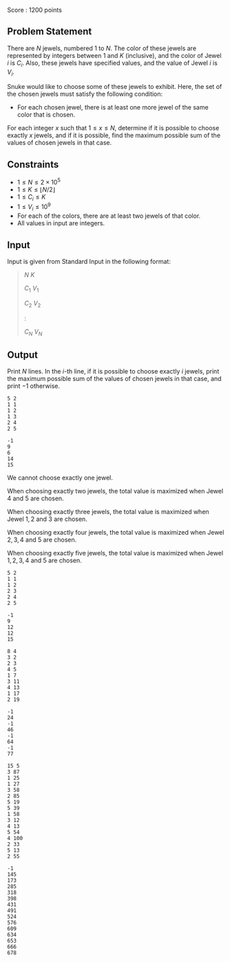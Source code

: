 Score : $1200$ points

## Problem Statement

There are $N$ jewels, numbered $1$ to $N$.
The color of these jewels are represented by integers between $1$ and $K$ (inclusive), and the color of Jewel $i$ is $C_i$.
Also, these jewels have specified values, and the value of Jewel $i$ is $V_i$.

Snuke would like to choose some of these jewels to exhibit.
Here, the set of the chosen jewels must satisfy the following condition:

- For each chosen jewel, there is at least one more jewel of the same color that is chosen.

For each integer $x$ such that $1 \leq x \leq N$, determine if it is possible to choose exactly $x$ jewels, and if it is possible, find the maximum possible sum of the values of chosen jewels in that case.

## Constraints

- $1 \leq N \leq 2 \times 10^5$
- $1 \leq K \leq \lfloor N/2 \rfloor$
- $1 \leq C_i \leq K$
- $1 \leq V_i \leq 10^9$
- For each of the colors, there are at least two jewels of that color.
- All values in input are integers.

## Input

Input is given from Standard Input in the following format:

> $N$ $K$
> 
> $C_1$ $V_1$
> 
> $C_2$ $V_2$
> 
> $:$
> 
> $C_N$ $V_N$

## Output

Print $N$ lines.
In the $i$-th line, if it is possible to choose exactly $i$ jewels, print the maximum possible sum of the values of chosen jewels in that case, and print $-1$ otherwise.

```input1
5 2
1 1
1 2
1 3
2 4
2 5
```

```output1
-1
9
6
14
15
```

We cannot choose exactly one jewel.

When choosing exactly two jewels, the total value is maximized when Jewel $4$ and $5$ are chosen.

When choosing exactly three jewels, the total value is maximized when Jewel $1, 2$ and $3$ are chosen.

When choosing exactly four jewels, the total value is maximized when Jewel $2, 3, 4$ and $5$ are chosen.

When choosing exactly five jewels, the total value is maximized when Jewel $1, 2, 3, 4$ and $5$ are chosen.

```input2
5 2
1 1
1 2
2 3
2 4
2 5
```

```output2
-1
9
12
12
15
```

```input3
8 4
3 2
2 3
4 5
1 7
3 11
4 13
1 17
2 19
```

```output3
-1
24
-1
46
-1
64
-1
77
```

```input4
15 5
3 87
1 25
1 27
3 58
2 85
5 19
5 39
1 58
3 12
4 13
5 54
4 100
2 33
5 13
2 55
```

```output4
-1
145
173
285
318
398
431
491
524
576
609
634
653
666
678
```